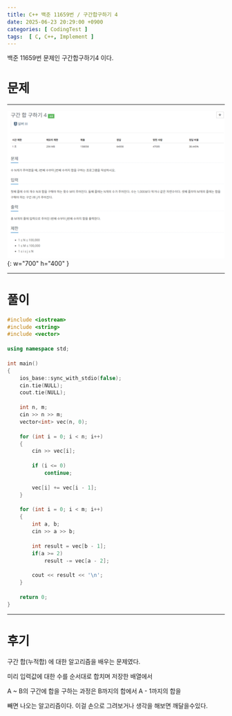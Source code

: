 ```yaml
---
title: C++ 백준 11659번 / 구간합구하기 4
date: 2025-06-23 20:29:00 +0900
categories: [ CodingTest ]  
tags:  [ C, C++, Implement ]
---
```


백준 11659번 문제인 구간합구하기4 이다.

# 문제   
---------------------------------------

![Desktop View](/assets/img/구간합구하기4.png){: w="700" h="400" }

---------------------------------------

# 풀이

```c++
#include <iostream>
#include <string>
#include <vector>

using namespace std;

int main()
{
    ios_base::sync_with_stdio(false);
    cin.tie(NULL); 
    cout.tie(NULL);
    
    int n, m;
    cin >> n >> m;
    vector<int> vec(n, 0);
    
    for (int i = 0; i < n; i++)
    {
        cin >> vec[i];
        
        if (i <= 0)
            continue;
        
        vec[i] += vec[i - 1];
    }
    
    for (int i = 0; i < m; i++)
    {
        int a, b;
        cin >> a >> b;
        
        int result = vec[b - 1];
        if(a >= 2)
            result -= vec[a - 2];
        
        cout << result << '\n';
    }
    
    return 0;
}
```
---------------------------------------

# 후기

구간 합(누적합) 에 대한 알고리즘을 배우는 문제였다.

미리 입력값에 대한 수를 순서대로 합치며 저장한 배열에서

A ~ B의 구간에 합을 구하는 과정은 B까지의 합에서 A - 1까지의 합을

빼면 나오는 알고리즘이다. 이걸 손으로 그려보거나 생각을 해보면 깨달을수있다.
